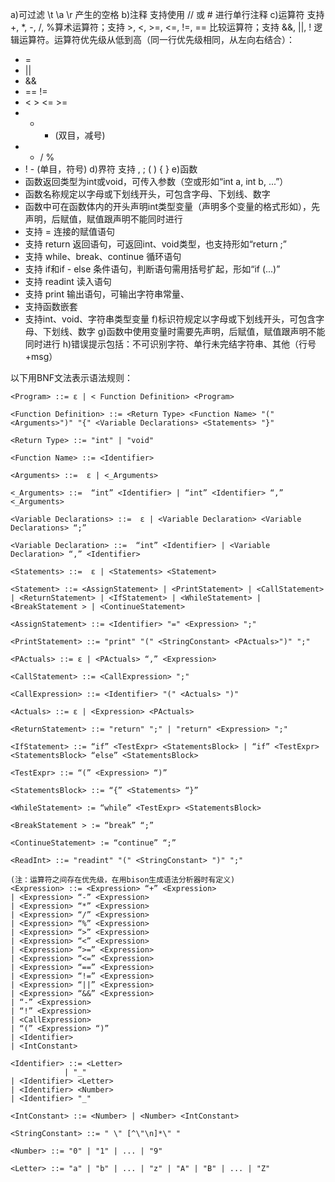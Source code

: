 a)可过滤 \t \a \r 产生的空格
b)注释 支持使用 // 或 # 进行单行注释
c)运算符 支持 +, *, -, /, %算术运算符；支持 >, <, >=, <=, !=, == 比较运算符；支持 &&, ||, ! 逻辑运算符。运算符优先级从低到高（同一行优先级相同，从左向右结合）：
 - =
 - ||
 - &&
 - ==  !=
 - <  >  <=  >=
 - +  - (双目，减号)
 - *  /  %
 - !  - (单目，符号)
d)界符 支持 ,  ;  (  )  {  } 
e)函数 
 - 函数返回类型为int或void，可传入参数（空或形如“int a, int b, ...”）
 - 函数名称规定以字母或下划线开头，可包含字母、下划线、数字
 - 函数中可在函数体内的开头声明int类型变量（声明多个变量的格式形如），先声明，后赋值，赋值跟声明不能同时进行
 - 支持 = 连接的赋值语句
 - 支持 return 返回语句，可返回int、void类型，也支持形如“return ;”
 - 支持 while、break、continue 循环语句
 - 支持 if和if - else 条件语句，判断语句需用括号扩起，形如“if (...)”
 - 支持 readint 读入语句
 - 支持 print 输出语句，可输出字符串常量、
 - 支持函数嵌套
 - 支持int、void、字符串类型变量
f)标识符规定以字母或下划线开头，可包含字母、下划线、数字
g)函数中使用变量时需要先声明，后赋值，赋值跟声明不能同时进行
h)错误提示包括：不可识别字符、单行未完结字符串、其他（行号+msg）

以下用BNF文法表示语法规则：
```
<Program> ::= ε | < Function Definition> <Program>

<Function Definition> ::= <Return Type> <Function Name> "("<Arguments>")" "{" <Variable Declarations> <Statements> "}"

<Return Type> ::= "int" | "void" 

<Function Name> ::= <Identifier>

<Arguments> ::=  ε | <_Arguments>

<_Arguments> ::=  “int” <Identifier> | “int” <Identifier> “,” <_Arguments>

<Variable Declarations> ::=  ε | <Variable Declaration> <Variable Declarations> “;”

<Variable Declaration> ::=  “int” <Identifier> | <Variable Declaration> “,” <Identifier>

<Statements> ::=  ε | <Statements> <Statement>

<Statement> ::= <AssignStatement> | <PrintStatement> | <CallStatement> | <ReturnStatement> | <IfStatement> | <WhileStatement> | <BreakStatement > | <ContinueStatement>
            
<AssignStatement> ::= <Identifier> "=" <Expression> ";"

<PrintStatement> ::= "print" "(" <StringConstant> <PActuals>")" ";"

<PActuals> ::= ε | <PActuals> “,” <Expression>

<CallStatement> ::= <CallExpression> ";"

<CallExpression> ::= <Identifier> "(" <Actuals> ")"

<Actuals> ::= ε | <Expression> <PActuals>

<ReturnStatement> ::= "return" ";" | "return" <Expression> ";"

<IfStatement> ::= “if” <TestExpr> <StatementsBlock> | “if” <TestExpr> <StatementsBlock> “else” <StatementsBlock>       

<TestExpr> ::= “(” <Expression> “)”

<StatementsBlock> ::= “{” <Statements> “}”

<WhileStatement> := “while” <TestExpr> <StatementsBlock>

<BreakStatement > := “break” “;”

<ContinueStatement> := “continue” “;”

<ReadInt> ::= "readint" "(" <StringConstant> ")" ";"

(注：运算符之间存在优先级，在用bison生成语法分析器时有定义)
<Expression> ::= <Expression> “+” <Expression> 
| <Expression> “-” <Expression> 
| <Expression> “*” <Expression> 
| <Expression> “/” <Expression> 
| <Expression> “%” <Expression> 
| <Expression> “>” <Expression>
| <Expression> “<” <Expression>
| <Expression> “>=” <Expression>
| <Expression> “<=” <Expression>
| <Expression> “==” <Expression>
| <Expression> “!=” <Expression>
| <Expression> “||” <Expression>
| <Expression> “&&” <Expression>
| “-” <Expression>
| “!” <Expression>
| <CallExpression>
| “(” <Expression> “)”
| <Identifier>
| <IntConstant>

<Identifier> ::= <Letter> 
            | "_"
| <Identifier> <Letter> 
| <Identifier> <Number> 
| <Identifier> "_"

<IntConstant> ::= <Number> | <Number> <IntConstant>

<StringConstant> ::= " \" [^\"\n]*\" "

<Number> ::= "0" | "1" | ... | "9"

<Letter> ::= "a" | "b" | ... | "z" | "A" | "B" | ... | "Z"
```
